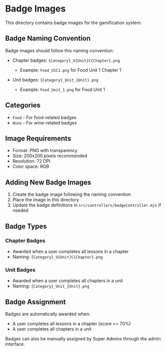 # Badge Images

This directory contains badge images for the gamification system.

## Badge Naming Convention

Badge images should follow this naming convention:

- Chapter badges: `{Category}_U{Unit}C{Chapter}.png`
  - Example: `Food_U1C1.png` for Food Unit 1 Chapter 1

- Unit badges: `{Category}_Unit_{Unit}.png`
  - Example: `Food_Unit_1.png` for Food Unit 1

## Categories

- `Food` - For food-related badges
- `Wine` - For wine-related badges

## Image Requirements

- Format: PNG with transparency
- Size: 200x200 pixels recommended
- Resolution: 72 DPI
- Color space: RGB

## Adding New Badge Images

1. Create the badge image following the naming convention
2. Place the image in this directory
3. Update the badge definitions in `src/controllers/badgeController.mjs` if needed

## Badge Types

### Chapter Badges
- Awarded when a user completes all lessons in a chapter
- Naming: `{Category}_U{Unit}C{Chapter}.png`

### Unit Badges
- Awarded when a user completes all chapters in a unit
- Naming: `{Category}_Unit_{Unit}.png`

## Badge Assignment

Badges are automatically awarded when:
- A user completes all lessons in a chapter (score >= 70%)
- A user completes all chapters in a unit

Badges can also be manually assigned by Super Admins through the admin interface. 